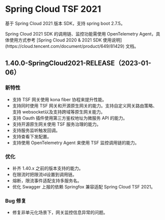 # Spring Cloud TSF 2021

基于 Spring Cloud 2021 版本 SDK，支持 spring boot 2.7.5。

<dx-alert infotype="notice" title="">
Spring Cloud 2021 SDK 的调用链、监控功能需使用 OpenTelemetry Agent，具体使用方式参考  [Spring Cloud 2020 & 2021 SDK 使用说明](https://cloud.tencent.com/document/product/649/81429) 文档。
</dx-alert>

## 1.40.0-SpringCloud2021-RELEASE（2023-01-06）
### 新特性
- 支持 TSF 网关使用 kona fiber 协程来提升性能。
- 支持同时使用 TSF 网关和开源原生网关的能力。支持自定义网关路由策略、支持 websocket以及支持跨域等原生网关能力。
- 支持 Oauth 插件使用第三方鉴权地址为微服务 API 的能力。
- 支持开源原生网关使用 TSF 服务治理的能力。
- 支持服务监听触发回调。
- 支持查看下发配置。
- 支持使用 OpenTelemetry Agent 来使用 TSF 监控调用链的能力。

### 优化
- 补齐 1.40.x 之前的版本支持的能力。
- 在限流时把限流id设置到调用链。
- 熔断，限流事件适配支持多服务名。
- 优化 Swagger 上报的依赖 Springfox 兼容适配 Spring Cloud TSF 2021。

### Bug 修复
- 修复非单元化场景下，网关监控信息异常的问题。
